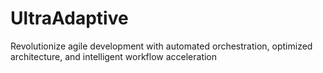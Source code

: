 # UltraAdaptive
Revolutionize agile development with automated orchestration, optimized architecture, and intelligent workflow acceleration

